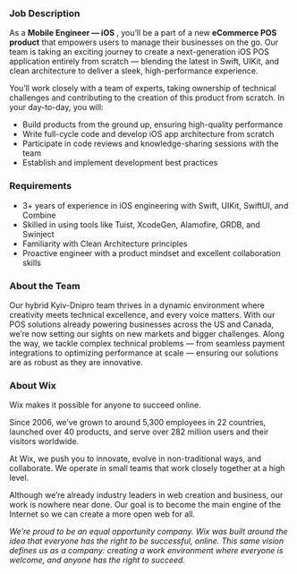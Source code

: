 ### Job Description

As a **Mobile Engineer — iOS** , you’ll be a part of a new **eCommerce POS
product** that empowers users to manage their businesses on the go. Our team
is taking an exciting journey to create a next-generation iOS POS application
entirely from scratch — blending the latest in Swift, UIKit, and clean
architecture to deliver a sleek, high-performance experience.

You’ll work closely with a team of experts, taking ownership of technical
challenges and contributing to the creation of this product from scratch. In
your day-to-day, you will:

  * Build products from the ground up, ensuring high-quality performance 
  * Write full-cycle code and develop iOS app architecture from scratch 
  * Participate in code reviews and knowledge-sharing sessions with the team 
  * Establish and implement development best practices 

### Requirements

  * 3+ years of experience in iOS engineering with Swift, UIKit, SwiftUI, and Combine 
  * Skilled in using tools like Tuist, XcodeGen, Alamofire, GRDB, and Swinject 
  * Familiarity with Clean Architecture principles 
  * Proactive engineer with a product mindset and excellent collaboration skills 

### About the Team

Our hybrid Kyiv-Dnipro team thrives in a dynamic environment where creativity
meets technical excellence, and every voice matters. With our POS solutions
already powering businesses across the US and Canada, we’re now setting our
sights on new markets and bigger challenges. Along the way, we tackle complex
technical problems — from seamless payment integrations to optimizing
performance at scale — ensuring our solutions are as robust as they are
innovative.

### About Wix

Wix makes it possible for anyone to succeed online.

Since 2006, we’ve grown to around 5,300 employees in 22 countries, launched
over 40 products, and serve over 282 million users and their visitors
worldwide.

At Wix, we push you to innovate, evolve in non-traditional ways, and
collaborate. We operate in small teams that work closely together at a high
level.

Although we’re already industry leaders in web creation and business, our work
is nowhere near done. Our goal is to become the main engine of the Internet so
we can create a more open web for all.

_We’re proud to be an equal opportunity company. Wix was built around the idea
that everyone has the right to be successful, online. This same vision defines
us as a company: creating a work environment where everyone is welcome, and
anyone has the right to succeed._